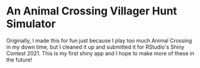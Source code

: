 # An Animal Crossing Villager Hunt Simulator

Originally, I made this for fun just because I play too much Animal Crossing in my down time, but I cleaned it up and submitted it for RStudio's Shiny Contest 2021. 
This is my first shiny app and I hope to make more of these in the future!
